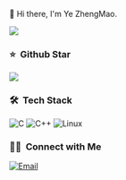 👋 Hi there, I'm Ye ZhengMao.

<img src="https://profile-counter.glitch.me/yezhem/count.svg" />

### ⭐️ &nbsp;Github Star

<a href="https://github.com/yezhem">
  <img align="center" src="https://github-readme-stats.vercel.app/api?username=yezhem&show_icons=true&theme=vue" />
</a>

### 🛠 &nbsp;Tech Stack
![C](https://img.shields.io/badge/-C-333333?style=flat&logo=C)
![C++](https://img.shields.io/badge/-C++-333333?style=flat&logo=C)
![Linux](https://img.shields.io/badge/-Linux-333333?style=flat&logo=Linux)

### 🤝🏻 &nbsp;Connect with Me
<a href="mailto:yezhengmaolove@gmail.com"><img alt="Email" src="https://img.shields.io/badge/Email-yezhengmaolove@gmail.com-blue?style=flat-square&logo=gmail"></a>



